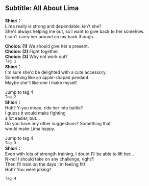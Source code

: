# 

  
## Subtitle: All About Lima
  
**Shiori：**  
Lima really is strong and dependable, isn't she?  
She's always helping me out, so I want to give back to her somehow.  
I can't carry her around on my back though...  
  
**Choice: (1)**  We should give her a present.  
**Choice: (2)**  Fight together.  
**Choice: (3)**  Why not work out?  
`Tag 1`  
**Shiori：**  
I'm sure she'd be delighted with a cute accessory.  
Something like an apple-shaped pendant.  
Maybe she'll like one I make myself.  
  
Jump to tag 4  
`Tag 2`  
**Shiori：**  
Huh? Y-you mean, ride her into battle?  
I guess it would make fighting  
a lot easier, but...  
Do you have any other suggestions? Something that  
would make Lima happy.  
  
Jump to tag 4  
`Tag 3`  
**Shiori：**  
Even with lots of strength training, I doubt I'll be able to lift her...  
N-no! I should take on any challenge, right?!  
Then I'll train on the days I'm feeling fit!  
Huh? You were joking?  
  
`Tag 4`  
